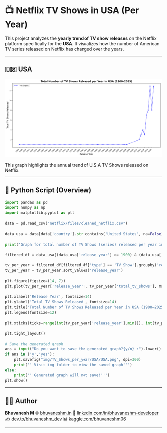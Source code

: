 # 📺 Netflix TV Shows in USA (Per Year)

This project analyzes the **yearly trend of TV show releases** on the Netflix platform specifically for the **USA**. It visualizes how the number of American TV series released on Netflix has changed over the years.

---

## 🇺🇸 USA

![TV Shows in USA](https://raw.githubusercontent.com/bhuvanesh-m-dev/ds-intern-unified-mentor/refs/heads/main/netflix/img/TV_Shows_per_year/USA/USA.png)

This graph highlights the annual trend of U.S.A TV Shows released on Netflix.

---

## 🐍 Python Script (Overview)


```python
import pandas as pd
import numpy as np
import matplotlib.pyplot as plt

data = pd.read_csv("netflix/files/cleaned_netflix.csv")

data_usa = data[data['country'].str.contains('United States', na=False)]

print('Graph for total number of TV Shows (series) released per year in Netflix OTT (USA only)')

filtered_df = data_usa[(data_usa['release_year'] >= 1900) & (data_usa['release_year'] <= 2025)]

tv_per_year = filtered_df[filtered_df['type'] == 'TV Show'].groupby('release_year').size().reset_index(name='total_tv_shows')
tv_per_year = tv_per_year.sort_values('release_year')

plt.figure(figsize=(14, 7))
plt.plot(tv_per_year['release_year'], tv_per_year['total_tv_shows'], marker='x', linestyle='--', color='b', label='TV Shows')

plt.xlabel('Release Year', fontsize=14)
plt.ylabel('Total TV Shows Released', fontsize=14)
plt.title('Total Number of TV Shows Released per Year in USA (1900–2025)', fontsize=16, fontweight='bold')
plt.legend(fontsize=12)

plt.xticks(ticks=range(int(tv_per_year['release_year'].min()), int(tv_per_year['release_year'].max())+1, 2), rotation=45, ha='right')

plt.tight_layout()

# Save the generated graph 
ans = input("Do you want to save the generated graph?{y/n} :").lower()
if ans in ('y','yes'):
    plt.savefig("img/TV_Shows_per_year/USA/USA.png", dpi=300)
    print('''Visit img folder to view the saved graph''')
else:
    print('''Generated graph will not save!''')
plt.show()
```

---

## 🙋‍♂️ Author

**Bhuvanesh M**
🌐 [bhuvaneshm.in](https://bhuvaneshm.in)
🔗 [linkedin.com/in/bhuvaneshm-developer](https://www.linkedin.com/in/bhuvaneshm-developer)
✍️ [dev.to/bhuvaneshm\_dev](https://dev.to/bhuvaneshm_dev)
📊 [kaggle.com/bhuvaneshm06](https://www.kaggle.com/bhuvaneshm06)

---

